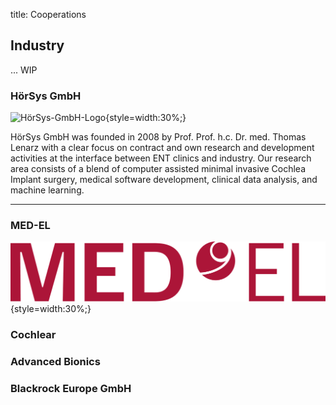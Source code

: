 title: Cooperations

## Industry

... WIP


### HörSys GmbH

![HörSys-GmbH-Logo](HoerSys-Logo-2015-03-18.png){style=width:30%;}

HörSys GmbH was founded in 2008 by Prof. Prof. h.c. Dr. med. Thomas Lenarz with a clear focus on contract and own research and development activities at the interface between ENT clinics and industry. Our research area consists of a blend of computer assisted  minimal invasive Cochlea Implant surgery, medical software development, clinical data analysis, and machine learning.


* * * * * * * *


### MED-EL

![MED-EL-Logo](05_cooperations/MED-EL_red_large.png){style=width:30%;}

### Cochlear



### Advanced Bionics


### Blackrock Europe GmbH
